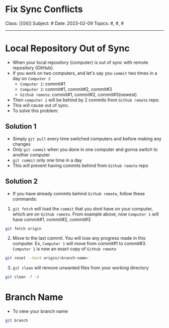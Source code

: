 # Fix Sync Conflicts
Class: [[Git]]
Subject: #
Date: 2023-02-09
Topics: #, #, # 

---

# Local Repository Out of Sync

- When your local repository (computer) is out of sync with remote repository (GitHub).
- If you work on two computers, and let's say you `commit` two times in a day on `Computer 2` 
	- `Computer 1`: commit#1
	- `Computer 2`: commit#1, commit#2, commit#3
	- `Github remote`: commit#1, commit#2, commit#3(newest)
- Then `computer 1` will be behind by 2 commits from `Github remote` repo.
- This will cause out of sync.
- To solve this problem:

## Solution 1
- Simply `git pull` every time switched computers and before making any changes
- Only `git commit` when you done in one computer and gonna switch to another computer
- `git commit` only one time in a day
- This will prevent having commits behind from `Github remote` repo

## Solution 2

- If you have already commits behind `Github remote`, follow these commands:

1.  `git fetch` will load the `commit` that you dont have on your computer, which are on `Github remote`. From example above, now `Computer 1` will have commit#1, commit#2, commit#3
```bash
git fetch origin
```

2. Move to the last commit. You will lose any progress made in this computer. Ex, `Computer 1` will move from commit#1 to commit#3. `Computer 1` is now an exact copy of `Github remote`
```bash
git reset --hard origin/<branch-name>
```

3. `git clean` will remove unwanted files from your working directory
```bash
git clean -f -d
```

# Branch Name
- To view your branch name
```bash
git branch
```
